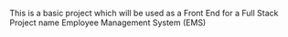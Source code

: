 This is a basic project which will be used as a Front End for a Full Stack Project name Employee Management System (EMS)